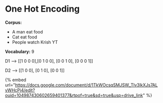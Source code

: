 # One Hot Encoding

**Corpus:**

* A man eat food
* Cat eat food
* People watch Krish YT

**Vocabulary:** 9

D1 --> \[\[1 0 0 0],\[0 1 0 0], \[0 0 1 0], \[0 0 0 1]]

D2 --> \[\[1 0 0], \[0 1 0], \[0 0 1]]

{% embed url="https://docs.google.com/document/d/1TkWOcsqSMJSW_Tlv3lkXJs7ALvWHcPj4/edit?ouid=104987430602659401377&rtpof=true&sd=true&usp=drive_link" %}
